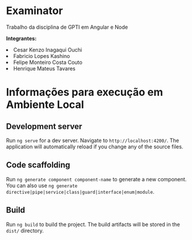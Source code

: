 # Examinator
Trabalho da disciplina de GPTI em Angular e Node

<b> Integrantes: </b>
<li> Cesar Kenzo Inagaqui Ouchi </li>
<li> Fabricio Lopes Kashino </li>
<li> Felipe Monteiro Costa Couto </li>
<li> Henrique Mateus Tavares </li>

# Informações para execução em Ambiente Local
## Development server

Run `ng serve` for a dev server. Navigate to `http://localhost:4200/`. The application will automatically reload if you change any of the source files.

## Code scaffolding

Run `ng generate component component-name` to generate a new component. You can also use `ng generate directive|pipe|service|class|guard|interface|enum|module`.

## Build

Run `ng build` to build the project. The build artifacts will be stored in the `dist/` directory.
